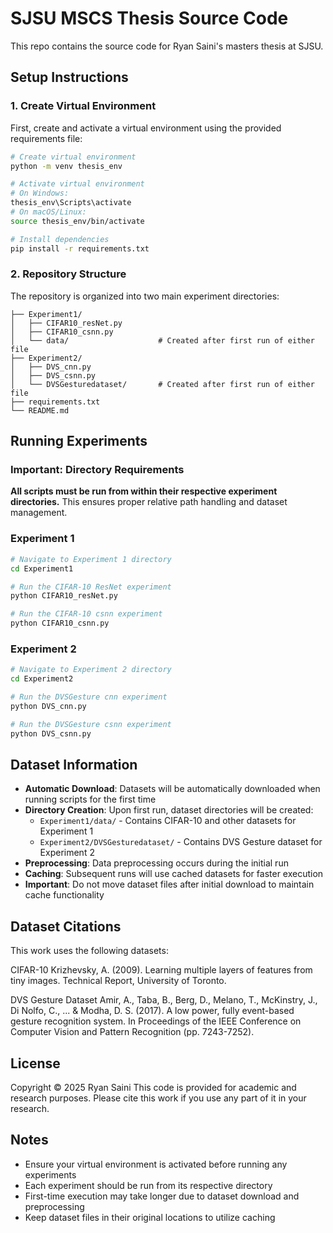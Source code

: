 # SJSU MSCS Thesis Source Code
This repo contains the source code for Ryan Saini's masters thesis at SJSU. 

## Setup Instructions

### 1. Create Virtual Environment

First, create and activate a virtual environment using the provided requirements file:

```bash
# Create virtual environment
python -m venv thesis_env

# Activate virtual environment
# On Windows:
thesis_env\Scripts\activate
# On macOS/Linux:
source thesis_env/bin/activate

# Install dependencies
pip install -r requirements.txt
```

### 2. Repository Structure

The repository is organized into two main experiment directories:

```
├── Experiment1/
│   ├── CIFAR10_resNet.py
│   ├── CIFAR10_csnn.py
│   └── data/                    # Created after first run of either file
├── Experiment2/
│   ├── DVS_cnn.py
│   ├── DVS_csnn.py
│   └── DVSGesturedataset/       # Created after first run of either file
├── requirements.txt
└── README.md
```

## Running Experiments

### Important: Directory Requirements

**All scripts must be run from within their respective experiment directories.** This ensures proper relative path handling and dataset management.

### Experiment 1

```bash
# Navigate to Experiment 1 directory
cd Experiment1

# Run the CIFAR-10 ResNet experiment
python CIFAR10_resNet.py

# Run the CIFAR-10 csnn experiment
python CIFAR10_csnn.py
```

### Experiment 2

```bash
# Navigate to Experiment 2 directory
cd Experiment2

# Run the DVSGesture cnn experiment 
python DVS_cnn.py

# Run the DVSGesture csnn experiment 
python DVS_csnn.py
```

## Dataset Information

- **Automatic Download**: Datasets will be automatically downloaded when running scripts for the first time
- **Directory Creation**: Upon first run, dataset directories will be created:
  - `Experiment1/data/` - Contains CIFAR-10 and other datasets for Experiment 1
  - `Experiment2/DVSGesturedataset/` - Contains DVS Gesture dataset for Experiment 2
- **Preprocessing**: Data preprocessing occurs during the initial run
- **Caching**: Subsequent runs will use cached datasets for faster execution
- **Important**: Do not move dataset files after initial download to maintain cache functionality


## Dataset Citations
This work uses the following datasets:

CIFAR-10
Krizhevsky, A. (2009). Learning multiple layers of features from tiny images. 
Technical Report, University of Toronto.

DVS Gesture Dataset
Amir, A., Taba, B., Berg, D., Melano, T., McKinstry, J., Di Nolfo, C., ... & Modha, D. S. (2017). 
A low power, fully event-based gesture recognition system. 
In Proceedings of the IEEE Conference on Computer Vision and Pattern Recognition (pp. 7243-7252).

## License
Copyright © 2025 Ryan Saini
This code is provided for academic and research purposes. Please cite this work if you use any part of it in your research.

## Notes

- Ensure your virtual environment is activated before running any experiments
- Each experiment should be run from its respective directory
- First-time execution may take longer due to dataset download and preprocessing
- Keep dataset files in their original locations to utilize caching
